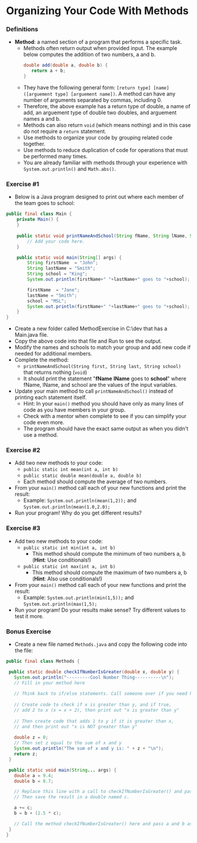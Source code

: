 # Organizing Your Code With Methods

### Definitions

* **Method**: a named section of a program that performs a specific task.
   * Methods often return output when provided input. The example below computes the addition of two numbers, a and b. 
     ```java
     double add(double a, double b) {
        return a + b;
     }
     ```
   * They have the following general form: ```[return type] [name]([arguement type] [arguement name])```. A method can have any number of arguments separated by commas, including 0.
   * Therefore, the above example has a return type of double, a name of add, an arguement type of double two doubles, and arguement names a and b.
   * Methods can also return ```void``` (which means nothing) and in this case do not require a ```return``` statement.
   * Use methods to organize your code by grouping related code together.
   * Use methods to reduce duplication of code for operations that must be performed many times.
   * You are already familiar with methods through your experience with ```System.out.println()``` and ```Math.abs()```.
   
### Exercise #1

* Below is a Java program designed to print out where each member of the team goes to school:
```java
public final class Main {
    private Main() {
    }
    
    public static void printNameAndSchool(String fName, String lName, String school){
        // Add your code here.
    }

    public static void main(String[] args) {
        String firstName  = "John";
        String lastName = "Smith";
        String school = "King";
        System.out.println(firstName+" "+lastName+" goes to "+school);

        firstName  = "Jane";
        lastName = "Smith";
        school = "MSL";
        System.out.println(firstName+" "+lastName+" goes to "+school);
    }
}
```
* Create a new folder called MethodExercise in C:\dev that has a Main.java file.
* Copy the above code into that file and Run to see the output.
* Modify the names and schools to match your group and add new code if needed for additional members.
* Complete the method: 
   * ```printNameAndSchool(String first, String last, String school)``` that returns nothing (```void```)
   * It should print the statement "**fName** **lName** goes to **school**" where fName, lName, and school are the values of the input variables.
* Update your main method to call ```printNameAndSchool()``` instead of printing each statement itself.
   * Hint: In your ```main()``` method you should have only as many lines of code as you have members in your group.
   * Check with a mentor when complete to see if you can simplify your code even more.
   * The program should have the exact same output as when you didn't use a method.

### Exercise #2

* Add two new methods to your code:
   * ```public static int mean(int a, int b)```
   * ```public static double mean(double a, double b)```
   * Each method should compute the average of two numbers.
* From your ```main()``` method call each of your new functions and print the result:
   * Example: ```System.out.println(mean(1,2));``` and ```System.out.println(mean(1.0,2.0);```
* Run your program! Why do you get different results?

### Exercise #3

* Add two new methods to your code:
   * ```public static int min(int a, int b)```
      * This method should compute the minimum of two numbers a, b (**Hint**: Use conditionals!)
   * ```public static int max(int a, int b)```
      * This method should compute the maximum of two numbers a, b (**Hint**: Also use conditionals!)
* From your ```main()``` method call each of your new functions and print the result:
   * Example: ```System.out.println(min(1,5));``` and ```System.out.println(max(1,5);```
* Run your program! Do your results make sense? Try different values to test it more.

### Bonus Exercise

* Create a new file named `Methods.java` and copy the following code into the file:
  
 ```java
 public final class Methods {

  public static double checkIfNumberIsGreater(double x, double y) {
    System.out.println("---------Cool Number Thing----------\n");
    // Fill in your method here
    
    // Think back to if/else statements. Call someone over if you need help.
    
    // Create code to check if x is greater than y, and if true, 
    // add 2 to x (x = x + 2), then print out "x is greater than y"
    
    // Then create code that adds 1 to y if it is greater than x,
    // and then print out "x is NOT greater than y"
    
    double z = 0;
    // Then set z equal to the sum of x and y
    System.out.println("The sum of x and y is: " + z + "\n");
    return z; 
  }

  public static void main(String... args) {
    double a = 9.4;
    double b = 8.7;

    // Replace this line with a call to checkIfNumberIsGreater() and pass a and b as parameters.
    // Then save the result in a double named c.

    a += c;
    b = b + (2.5 * c);

    // Call the method checkIfNumberIsGreater() here and pass a and b as parameters again.
  }
}
```
